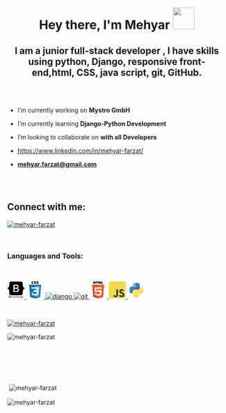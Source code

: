 


### <h1 align="center"> Hey there, I'm  Mehyar </font>  <img src="https://media.giphy.com/media/hvRJCLFzcasrR4ia7z/giphy.gif" height="50px" width="50px">


<h2 align="center">I am a junior full-stack developer , I have skills using python, Django, responsive front-end,html, CSS, java script, git, GitHub.</h2>

<br>
<br>



-  I’m currently working on **Mystro GmbH**

-  I’m currently learning **Django-Python Development**

-  I’m looking to collaborate on **with all Developers**

-  https://www.linkedin.com/in/mehyar-farzat/

-  **mehyar.farzat@gmail.com**
<br>
<br>

<h2 align="left">Connect with me:</h2>
<p align="left">
<a href="https://linkedin.com/in/mehyar-farzat" target="blank"><img align="center" src="https://raw.githubusercontent.com/rahuldkjain/github-profile-readme-generator/master/src/images/icons/Social/linked-in-alt.svg" alt="mehyar-farzat" height="40" width="40" /></a>
</p>
<br>


<h3 align="left">Languages and Tools:</h3>
<br>

<p align="left"> <a href="https://getbootstrap.com" target="_blank" rel="noreferrer"> <img src="https://raw.githubusercontent.com/devicons/devicon/master/icons/bootstrap/bootstrap-plain-wordmark.svg" alt="bootstrap" width="40" height="40"/> </a> <a href="https://www.w3schools.com/css/" target="_blank" rel="noreferrer"> <img src="https://raw.githubusercontent.com/devicons/devicon/master/icons/css3/css3-original-wordmark.svg" alt="css3" width="40" height="40"/> </a> <a href="https://www.djangoproject.com/" target="_blank" rel="noreferrer"> <img src="https://cdn.worldvectorlogo.com/logos/django.svg" alt="django" width="40" height="40"/> </a> <a href="https://git-scm.com/" target="_blank" rel="noreferrer"> <img src="https://www.vectorlogo.zone/logos/git-scm/git-scm-icon.svg" alt="git" width="40" height="40"/> </a> <a href="https://www.w3.org/html/" target="_blank" rel="noreferrer"> <img src="https://raw.githubusercontent.com/devicons/devicon/master/icons/html5/html5-original-wordmark.svg" alt="html5" width="40" height="40"/> </a> <a href="https://developer.mozilla.org/en-US/docs/Web/JavaScript" target="_blank" rel="noreferrer"> <img src="https://raw.githubusercontent.com/devicons/devicon/master/icons/javascript/javascript-original.svg" alt="javascript" width="40" height="40"/> </a> <a href="https://www.python.org" target="_blank" rel="noreferrer"> <img src="https://raw.githubusercontent.com/devicons/devicon/master/icons/python/python-original.svg" alt="python" width="40" height="40"/> </a> </p>
<br>

<p align="left"> <a href="https://github.com/ryo-ma/github-profile-trophy"><img src="https://github-profile-trophy.vercel.app/?username=mehyar-farzat" alt="mehyar-farzat" /></a> </p>

<p><img align="left" src="https://github-readme-stats.vercel.app/api/top-langs?username=mehyar-farzat&show_icons=true&locale=en&layout=compact" alt="mehyar-farzat" /></p>



    


<br>
<br>
<br>
<br>
<br>
<br>

<p>&nbsp;<img align="center" src="https://github-readme-stats.vercel.app/api?username=mehyar-farzat&show_icons=true&locale=en" alt="mehyar-farzat" /></p>
<p><img align="center" src="https://github-readme-streak-stats.herokuapp.com/?user=mehyar-farzat&" alt="mehyar-farzat" /></p>
